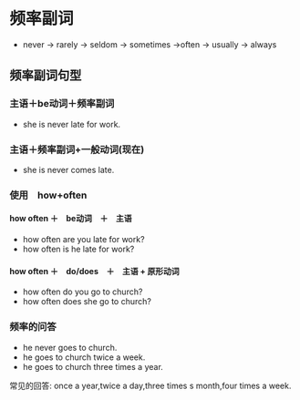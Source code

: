 # 频率副词
* never -> rarely -> seldom -> sometimes ->often -> usually -> always

## 频率副词句型
### 主语＋be动词＋频率副词
* she is never late for work.
### 主语＋频率副词+一般动词(现在)
* she is never  comes late.

### 使用　how+often 
#### how often ＋　be动词　＋　主语
* how often are you late for work?
* how often is he late for work?

#### how often ＋　do/does　＋　主语 + 原形动词
* how often do you go to church?
* how often does she go to church?

### 频率的问答
* he never goes to church.
* he goes to church twice a week.
* he goes to church three times a year.
 
常见的回答: once a year,twice a day,three times s month,four times a week.